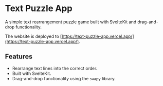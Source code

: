 # Text Puzzle App

A simple text rearrangement puzzle game built with SvelteKit and drag-and-drop functionality.

The website is deployed to [https://text-puzzle-app.vercel.app/](https://text-puzzle-app.vercel.app/).

## Features

- Rearrange text lines into the correct order.
- Built with SvelteKit.
- Drag-and-drop functionality using the `swapy` library.
